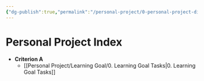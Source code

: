 ```yaml
---
{"dg-publish":true,"permalink":"/personal-project/0-personal-project-directory/","dgHomeLink":true,"dgPassFrontmatter":true}
---
```


# Personal Project Index
- **Criterion A**
	- [[Personal Project/Learning Goal/0. Learning Goal Tasks|0. Learning Goal Tasks]]